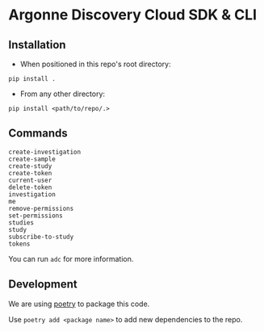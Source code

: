 # Argonne Discovery Cloud SDK & CLI

## Installation

* When positioned in this repo's root directory:
```
pip install .
```
* From any other directory:
```
pip install <path/to/repo/.>
```

## Commands
```
create-investigation
create-sample
create-study
create-token
current-user
delete-token
investigation
me
remove-permissions
set-permissions
studies
study
subscribe-to-study
tokens
```
You can run `adc` for more information.

## Development
We are using [poetry](https://python-poetry.org/) to package this code.

Use `poetry add <package name>` to add new dependencies to the repo.
